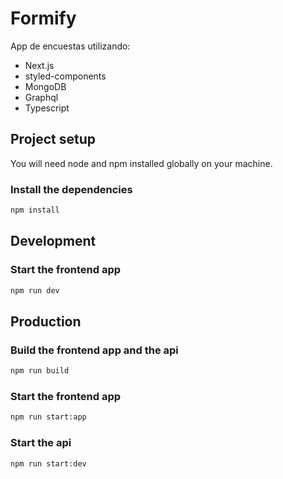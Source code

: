 # Formify

App de encuestas utilizando:

-   Next.js
-   styled-components
-   MongoDB
-   Graphql
-   Typescript

## Project setup

You will need node and npm installed globally on your machine.

### Install the dependencies

```sh
npm install
```

## Development

### Start the frontend app

```sh
npm run dev
```

## Production

### Build the frontend app and the api

```sh
npm run build
```

### Start the frontend app

```sh
npm run start:app
```

### Start the api

```sh
npm run start:dev
```